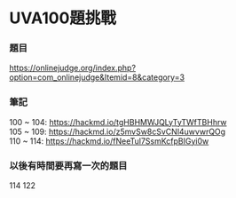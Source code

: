 # UVA100題挑戰
### 題目 
https://onlinejudge.org/index.php?option=com_onlinejudge&Itemid=8&category=3  

### 筆記
100 ~ 104: https://hackmd.io/tgHBHMWJQLyTyTWfTBHhrw  
105 ~ 109: https://hackmd.io/z5mvSw8cSvCNl4uwvwrQOg  
110 ~ 114: https://hackmd.io/fNeeTul7SsmKcfpBIGyi0w  

### 以後有時間要再寫一次的題目
114 
122

